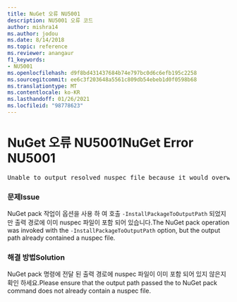 ```yaml
---
title: NuGet 오류 NU5001
description: NU5001 오류 코드
author: mishra14
ms.author: jodou
ms.date: 8/14/2018
ms.topic: reference
ms.reviewer: anangaur
f1_keywords:
- NU5001
ms.openlocfilehash: d9f8bd431437684b74e797bc0d6c6efb195c2258
ms.sourcegitcommit: ee6c3f203648a5561c809db54ebeb1d0f0598b68
ms.translationtype: MT
ms.contentlocale: ko-KR
ms.lasthandoff: 01/26/2021
ms.locfileid: "98778623"
---
```

# <a name="nuget-error-nu5001"></a><span data-ttu-id="21a6a-103">NuGet 오류 NU5001</span><span class="sxs-lookup"><span data-stu-id="21a6a-103">NuGet Error NU5001</span></span>
<pre>Unable to output resolved nuspec file because it would overwrite the original at 'F:\project\project.nuspec'.</pre>

### <a name="issue"></a><span data-ttu-id="21a6a-104">문제</span><span class="sxs-lookup"><span data-stu-id="21a6a-104">Issue</span></span>

<span data-ttu-id="21a6a-105">NuGet pack 작업이 옵션을 사용 하 여 호출 `-InstallPackageToOutputPath` 되었지만 출력 경로에 이미 nuspec 파일이 포함 되어 있습니다.</span><span class="sxs-lookup"><span data-stu-id="21a6a-105">The NuGet pack operation was invoked with the `-InstallPackageToOutputPath` option, but the output path already contained a  nuspec file.</span></span>


### <a name="solution"></a><span data-ttu-id="21a6a-106">해결 방법</span><span class="sxs-lookup"><span data-stu-id="21a6a-106">Solution</span></span>

<span data-ttu-id="21a6a-107">NuGet pack 명령에 전달 된 출력 경로에 nuspec 파일이 이미 포함 되어 있지 않은지 확인 하세요.</span><span class="sxs-lookup"><span data-stu-id="21a6a-107">Please ensure that the output path passed the to NuGet pack command does not already contain a nuspec file.</span></span>

